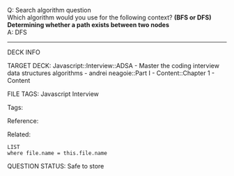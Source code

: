 Q: Search algorithm question  
Which algorithm would you use for the following context? **(BFS or DFS)**  
**Determining whether a path exists between two nodes**  
A: DFS
<!--ID: 1690376045518-->

---

DECK INFO

TARGET DECK: Javascript::Interview::ADSA - Master the coding interview data structures algorithms - andrei neagoie::Part I - Content::Chapter 1 - Content

FILE TAGS: Javascript Interview

Tags:

Reference:

Related:

```dataview
LIST
where file.name = this.file.name
```

QUESTION STATUS: Safe to store
